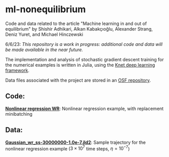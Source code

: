 # ml-nonequilibrium
Code and data related to the article "Machine learning in and out of equilibrium"
by Shishir Adhikari, Alkan Kabakçıoğlu, Alexander Strang, Deniz Yuret, and Michael Hinczewski

6/6/23: *This repository is a work in progress: additional code and data will be made available in the near future.*

The implementation and analysis of stochastic gradient descent training for the numerical examples is written in Julia, using the [Knet deep learning framework](https://github.com/denizyuret/Knet.jl).

Data files associated with the project are stored in an [OSF repository](https://doi.org/10.17605/OSF.IO/VN6A8).

## Code:

[**Nonlinear regression WR**](https://github.com/hincz-lab/ml-nonequilibrium/tree/main/Nonlinear%20regression%20WR): Nonlinear regression example, with replacement minibatching

## Data:

[**Gaussian_wr_ss-30000000-1.0e-7.jld2**](https://osf.io/vk7yu): Sample trajectory for the nonlinear regression example ($3 \times 10^7$ time steps, $\eta = 10^{-7}$)
